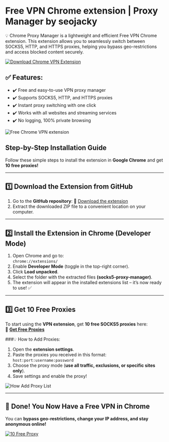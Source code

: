 # Free VPN Chrome extension | Proxy Manager by seojacky
💡 Chrome Proxy Manager is a lightweight and efficient Free VPN Chrome extension.  This extension allows you to seamlessly switch between SOCKS5, HTTP, and HTTPS proxies, helping you bypass geo-restrictions and access blocked content securely. 

 <a href="https://github.com/seojacky/free-vpn-chrome-extension/releases/download/latest/free-vpn-chrome-extension.zip" target="_blank" rel="noopener noreferrer">
  <img src="https://github.com/seojacky/free-vpn-chrome-extension/blob/master/Download-extension.png" alt="Download Chrome VPN Extension">
</a>



 
## ✅ Features:     

- ✔️ Free and easy-to-use VPN proxy manager  
- ✔️ Supports SOCKS5, HTTP, and HTTPS proxies  
- ✔️ Instant proxy switching with one click  
- ✔️ Works with all websites and streaming services  
- ✔️ No logging, 100% private browsing  


![Free Chrome VPN extension](https://github.com/seojacky/free-vpn-chrome-extension/blob/master/Free-Chrome-VPN-extension.png)

## **Step-by-Step Installation Guide**  
Follow these simple steps to install the extension in **Google Chrome** and get **10 free proxies!**  

---

## **1️⃣ Download the Extension from GitHub**  
1. Go to the **GitHub repository**:  🔗 [Download the extension](https://github.com/seojacky/free-vpn-chrome-extension/releases/download/latest/free-vpn-chrome-extension.zip)   
2. Extract the downloaded ZIP file to a convenient location on your computer.  

---

## **2️⃣ Install the Extension in Chrome (Developer Mode)**  
1. Open Chrome and go to:  
   ```chrome://extensions/```  
2. Enable **Developer Mode** (toggle in the top-right corner).  
3. Click **Load unpacked**.  
4. Select the folder with the extracted files **(socks5-proxy-manager)**.  
5. The extension will appear in the installed extensions list – it’s now ready to use! ✅  

---

## **3️⃣ Get 10 Free Proxies**  
To start using the **VPN extension**, get **10 free SOCKS5 proxies** here:  
🔗 [**Get Free Proxies**](https://www.webshare.io/?referral_code=cqjv56e3hysl)  

###💡 How to Add Proxies: 
1. Open the **extension settings**.  
2. Paste the proxies you received in this format:  
   ```host:port:username:password```  
3. Choose the proxy mode (**use all traffic, exclusions, or specific sites only**).  
4. Save settings and enable the proxy!

![How Add Proxy List](https://github.com/seojacky/free-vpn-chrome-extension/blob/master/How-Add-Proxy-List.png)

---

## 🎯 Done! You Now Have a Free VPN in Chrome  
You can **bypass geo-restrictions, change your IP address, and stay anonymous online!**  



[![10 Free Proxy](https://github.com/seojacky/free-vpn-chrome-extension/blob/master/webshare-free-proxy-1200x350.png)](https://www.webshare.io/?referral_code=cqjv56e3hysl)
